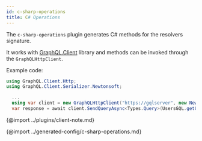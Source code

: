 ```yaml
---
id: c-sharp-operations
title: C# Operations
---
```

The `c-sharp-operations` plugin generates C# methods for the resolvers signature.

It works with [GraphQL.Client](https://www.nuget.org/packages/GraphQL.Client/) library and methods can be invoked through the `GraphQLHttpClient`.

Example code:

```C#
using GraphQL.Client.Http;
using GraphQL.Client.Serializer.Newtonsoft;

  ...
  using var client = new GraphQLHttpClient("https://gqlserver", new NewtonsoftJsonSerializer());
  var response = await client.SendQueryAsync<Types.Query>(UsersGQL.getUsersGQL());
```

{@import ../plugins/client-note.md}

{@import ../generated-config/c-sharp-operations.md}
